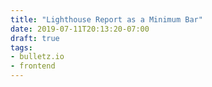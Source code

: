 ```yaml
---
title: "Lighthouse Report as a Minimum Bar"
date: 2019-07-11T20:13:20-07:00
draft: true
tags:
- bulletz.io
- frontend
---
```

